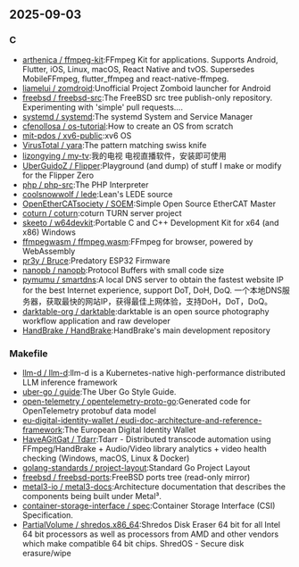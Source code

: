 ## 2025-09-03

### C

* [arthenica / ffmpeg-kit](https://github.com/arthenica/ffmpeg-kit):FFmpeg Kit for applications. Supports Android, Flutter, iOS, Linux, macOS, React Native and tvOS. Supersedes MobileFFmpeg, flutter_ffmpeg and react-native-ffmpeg.
* [liamelui / zomdroid](https://github.com/liamelui/zomdroid):Unofficial Project Zomboid launcher for Android
* [freebsd / freebsd-src](https://github.com/freebsd/freebsd-src):The FreeBSD src tree publish-only repository. Experimenting with 'simple' pull requests....
* [systemd / systemd](https://github.com/systemd/systemd):The systemd System and Service Manager
* [cfenollosa / os-tutorial](https://github.com/cfenollosa/os-tutorial):How to create an OS from scratch
* [mit-pdos / xv6-public](https://github.com/mit-pdos/xv6-public):xv6 OS
* [VirusTotal / yara](https://github.com/VirusTotal/yara):The pattern matching swiss knife
* [lizongying / my-tv](https://github.com/lizongying/my-tv):我的电视 电视直播软件，安装即可使用
* [UberGuidoZ / Flipper](https://github.com/UberGuidoZ/Flipper):Playground (and dump) of stuff I make or modify for the Flipper Zero
* [php / php-src](https://github.com/php/php-src):The PHP Interpreter
* [coolsnowwolf / lede](https://github.com/coolsnowwolf/lede):Lean's LEDE source
* [OpenEtherCATsociety / SOEM](https://github.com/OpenEtherCATsociety/SOEM):Simple Open Source EtherCAT Master
* [coturn / coturn](https://github.com/coturn/coturn):coturn TURN server project
* [skeeto / w64devkit](https://github.com/skeeto/w64devkit):Portable C and C++ Development Kit for x64 (and x86) Windows
* [ffmpegwasm / ffmpeg.wasm](https://github.com/ffmpegwasm/ffmpeg.wasm):FFmpeg for browser, powered by WebAssembly
* [pr3y / Bruce](https://github.com/pr3y/Bruce):Predatory ESP32 Firmware
* [nanopb / nanopb](https://github.com/nanopb/nanopb):Protocol Buffers with small code size
* [pymumu / smartdns](https://github.com/pymumu/smartdns):A local DNS server to obtain the fastest website IP for the best Internet experience, support DoT, DoH, DoQ. 一个本地DNS服务器，获取最快的网站IP，获得最佳上网体验，支持DoH，DoT，DoQ。
* [darktable-org / darktable](https://github.com/darktable-org/darktable):darktable is an open source photography workflow application and raw developer
* [HandBrake / HandBrake](https://github.com/HandBrake/HandBrake):HandBrake's main development repository

### Makefile

* [llm-d / llm-d](https://github.com/llm-d/llm-d):llm-d is a Kubernetes-native high-performance distributed LLM inference framework
* [uber-go / guide](https://github.com/uber-go/guide):The Uber Go Style Guide.
* [open-telemetry / opentelemetry-proto-go](https://github.com/open-telemetry/opentelemetry-proto-go):Generated code for OpenTelemetry protobuf data model
* [eu-digital-identity-wallet / eudi-doc-architecture-and-reference-framework](https://github.com/eu-digital-identity-wallet/eudi-doc-architecture-and-reference-framework):The European Digital Identity Wallet
* [HaveAGitGat / Tdarr](https://github.com/HaveAGitGat/Tdarr):Tdarr - Distributed transcode automation using FFmpeg/HandBrake + Audio/Video library analytics + video health checking (Windows, macOS, Linux & Docker)
* [golang-standards / project-layout](https://github.com/golang-standards/project-layout):Standard Go Project Layout
* [freebsd / freebsd-ports](https://github.com/freebsd/freebsd-ports):FreeBSD ports tree (read-only mirror)
* [metal3-io / metal3-docs](https://github.com/metal3-io/metal3-docs):Architecture documentation that describes the components being built under Metal³.
* [container-storage-interface / spec](https://github.com/container-storage-interface/spec):Container Storage Interface (CSI) Specification.
* [PartialVolume / shredos.x86_64](https://github.com/PartialVolume/shredos.x86_64):Shredos Disk Eraser 64 bit for all Intel 64 bit processors as well as processors from AMD and other vendors which make compatible 64 bit chips. ShredOS - Secure disk erasure/wipe
